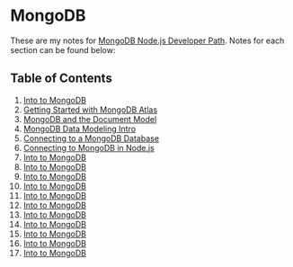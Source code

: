 # MongoDB

These are my notes for [MongoDB Node.js Developer Path](https://learn.mongodb.com/learning-paths/mongodb-nodejs-developer-path). Notes for each section can be found below:

## Table of Contents

1. [Into to MongoDB](sections/section-01.md)
2. [Getting Started with MongoDB Atlas](sections/section-02.md)
3. [MongoDB and the Document Model](sections/section-03.md)
4. [MongoDB Data Modeling Intro]()
5. [Connecting to a MongoDB Database]()
6. [Connecting to MongoDB in Node.js]()
7. [Into to MongoDB]()
8. [Into to MongoDB]()
9. [Into to MongoDB]()
10. [Into to MongoDB]()
11. [Into to MongoDB]()
12. [Into to MongoDB]()
13. [Into to MongoDB]()
14. [Into to MongoDB]()
15. [Into to MongoDB]()
16. [Into to MongoDB]()
17. [Into to MongoDB]()
